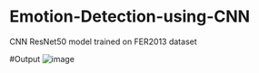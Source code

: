 # Emotion-Detection-using-CNN
CNN ResNet50 model trained on FER2013 dataset


#Output
![image](https://user-images.githubusercontent.com/61695271/151107734-b357953c-061a-4503-9615-1f8a4617adb8.png)
